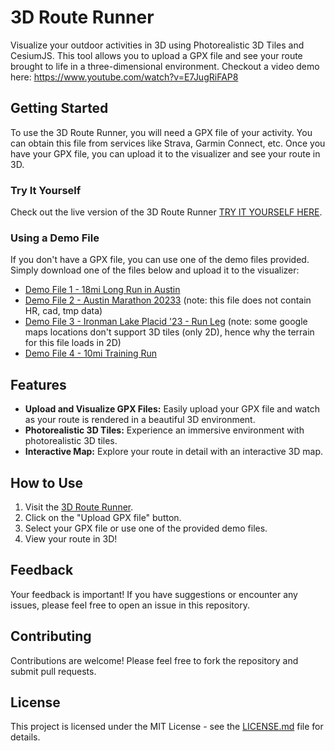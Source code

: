 # 3D Route Runner

Visualize your outdoor activities in 3D using Photorealistic 3D Tiles and CesiumJS. This tool allows you to upload a GPX file and see your route brought to life in a three-dimensional environment.
Checkout a video demo here: https://www.youtube.com/watch?v=E7JugRiFAP8

## Getting Started

To use the 3D Route Runner, you will need a GPX file of your activity. You can obtain this file from services like Strava, Garmin Connect, etc. Once you have your GPX file, you can upload it to the visualizer and see your route in 3D.

### Try It Yourself

Check out the live version of the 3D Route Runner [TRY IT YOURSELF HERE](https://bhasfire.github.io/stravaRouteVisualizer/).

### Using a Demo File

If you don't have a GPX file, you can use one of the demo files provided. Simply download one of the files below and upload it to the visualizer:

- [Demo File 1 - 18mi Long Run in Austin](https://github.com/bhasfire/stravaRouteVisualizer/blob/master/data/18mi_long_run.gpx) 
- [Demo File 2 - Austin Marathon 20233](https://github.com/bhasfire/stravaRouteVisualizer/blob/master/data/AustinMarathon2023.gpx) (note: this file does not contain HR, cad, tmp data)
- [Demo File 3 - Ironman Lake Placid '23 - Run Leg](https://github.com/bhasfire/stravaRouteVisualizer/blob/master/data/IRONMAN_LP_Run.gpx) (note: some google maps locations don't support 3D tiles (only 2D), hence why the terrain for this file loads in 2D)
- [Demo File 4 - 10mi Training Run](https://github.com/bhasfire/stravaRouteVisualizer/blob/master/data/Morning_10mi_run.gpx)

## Features

- **Upload and Visualize GPX Files:** Easily upload your GPX file and watch as your route is rendered in a beautiful 3D environment.
- **Photorealistic 3D Tiles:** Experience an immersive environment with photorealistic 3D tiles.
- **Interactive Map:** Explore your route in detail with an interactive 3D map.

## How to Use

1. Visit the [3D Route Runner](https://bhasfire.github.io/stravaRouteVisualizer/).
2. Click on the "Upload GPX file" button.
3. Select your GPX file or use one of the provided demo files.
4. View your route in 3D!

## Feedback

Your feedback is important! If you have suggestions or encounter any issues, please feel free to open an issue in this repository.

## Contributing

Contributions are welcome! Please feel free to fork the repository and submit pull requests.

## License

This project is licensed under the MIT License - see the [LICENSE.md](LICENSE.md) file for details.
